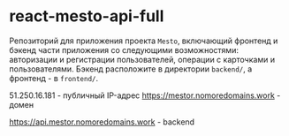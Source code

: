 # react-mesto-api-full
Репозиторий для приложения проекта `Mesto`, включающий фронтенд и бэкенд части приложения со следующими возможностями: авторизации и регистрации пользователей, операции с карточками и пользователями. Бэкенд расположите в директории `backend/`, а фронтенд - в `frontend/`. 



51.250.16.181 - публичный IP-адрес
https://mestor.nomoredomains.work - домен

https://api.mestor.nomoredomains.work - backend
